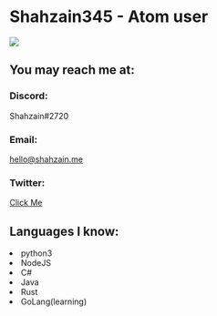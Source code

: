 # Shahzain345 - Atom user
![](https://komarev.com/ghpvc/?username=shahzain345)
## You may reach me at:

### Discord: 
Shahzain#2720
### Email: 
hello@shahzain.me
### Twitter:
[Click Me](https://twitter.com/ShahzainMasood)

## Languages I know:
<li>python3</li>
<li>NodeJS</li>
<li>C#</li>
<li>Java</li>
<li>Rust</li>
<li>GoLang(learning)</li>
